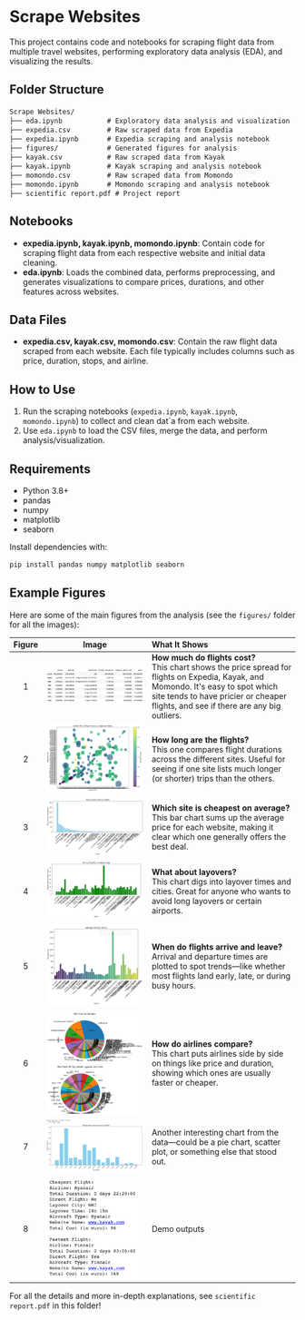 # Scrape Websites

This project contains code and notebooks for scraping flight data from multiple travel websites, performing exploratory data analysis (EDA), and visualizing the results.

## Folder Structure

```
Scrape Websites/
├── eda.ipynb           # Exploratory data analysis and visualization
├── expedia.csv         # Raw scraped data from Expedia
├── expedia.ipynb       # Expedia scraping and analysis notebook
├── figures/            # Generated figures for analysis
├── kayak.csv           # Raw scraped data from Kayak
├── kayak.ipynb         # Kayak scraping and analysis notebook
├── momondo.csv         # Raw scraped data from Momondo
├── momondo.ipynb       # Momondo scraping and analysis notebook
├── scientific report.pdf # Project report
```

## Notebooks

- **expedia.ipynb, kayak.ipynb, momondo.ipynb**: Contain code for scraping flight data from each respective website and initial data cleaning.
- **eda.ipynb**: Loads the combined data, performs preprocessing, and generates visualizations to compare prices, durations, and other features across websites.

## Data Files

- **expedia.csv, kayak.csv, momondo.csv**: Contain the raw flight data scraped from each website. Each file typically includes columns such as price, duration, stops, and airline.

## How to Use

1. Run the scraping notebooks (`expedia.ipynb`, `kayak.ipynb`, `momondo.ipynb`) to collect and clean dat`a from each website.
2. Use `eda.ipynb` to load the CSV files, merge the data, and perform analysis/visualization.

## Requirements

- Python 3.8+
- pandas
- numpy
- matplotlib
- seaborn

Install dependencies with:
```bash
pip install pandas numpy matplotlib seaborn
```

## Example Figures

Here are some of the main figures from the analysis (see the `figures/` folder for all the images):

| Figure | Image | What It Shows |
|:------:|:-----:|:--------------|
| 1 | ![Price Distribution](figures/0.png) | **How much do flights cost?**<br>This chart shows the price spread for flights on Expedia, Kayak, and Momondo. It's easy to spot which site tends to have pricier or cheaper flights, and see if there are any big outliers. |
| 2 | ![Flight Duration](figures/1.png) | **How long are the flights?**<br>This one compares flight durations across the different sites. Useful for seeing if one site lists much longer (or shorter) trips than the others. |
| 3 | ![Average Price](figures/2.png) | **Which site is cheapest on average?**<br>This bar chart sums up the average price for each website, making it clear which one generally offers the best deal. |
| 4 | ![Layover Analysis](figures/3.png) | **What about layovers?**<br>This chart digs into layover times and cities. Great for anyone who wants to avoid long layovers or certain airports. |
| 5 | ![Arrival Patterns](figures/4.png) | **When do flights arrive and leave?**<br>Arrival and departure times are plotted to spot trends—like whether most flights land early, late, or during busy hours. |
| 6 | ![Airline Comparisons](figures/5.png) | **How do airlines compare?**<br>This chart puts airlines side by side on things like price and duration, showing which ones are usually faster or cheaper. |
| 7 | ![Extra Figure 1](figures/6.png) | Another interesting chart from the data—could be a pie chart, scatter plot, or something else that stood out. |
| 8 | ![Extra Figure 2](figures/7.png) | Demo outputs |

For all the details and more in-depth explanations, see `scientific report.pdf` in this folder!


